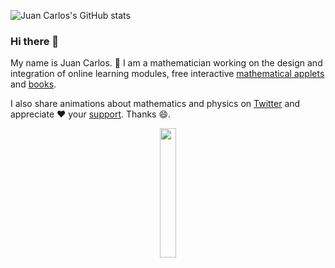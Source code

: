 ![Juan Carlos's GitHub stats](https://github-readme-stats.vercel.app/api?username=jcponce&show_icons=true&theme=cobalt)

### Hi there 👋

My name is Juan Carlos. 🔭 I am a mathematician working on the design and integration of online learning modules, free interactive [mathematical applets](https://jcponce.github.io/) and [books](https://complex-analysis.com/).

I also share animations about mathematics and physics on [Twitter](https://twitter.com/jcponcemath) and appreciate ❤️  your [support](https://www.patreon.com/jcponce). Thanks 😄.

<p align="center">
  <img src="https://1.bp.blogspot.com/-eItfS2U8eJk/YTA_Z2Lq9CI/AAAAAAAAa9o/4a4T2EtGHRkl7tYnrQNDNXUQVlrTP7HkQCLcBGAsYHQ/s601/turus-rings.gif" width="23%" />
</p>

<!--
**jcponce/jcponce** is a ✨ _special_ ✨ repository because its `README.md` (this file) appears on your GitHub profile.

Here are some ideas to get you started:

- 🔭 I’m currently working on ...
- 🌱 I’m currently learning ...
- 👯 I’m looking to collaborate on ...
- 🤔 I’m looking for help with ...
- 💬 Ask me about ...
- 📫 How to reach me: ...
- 😄 Pronouns: ...
- ⚡ Fun fact: ...
-->
